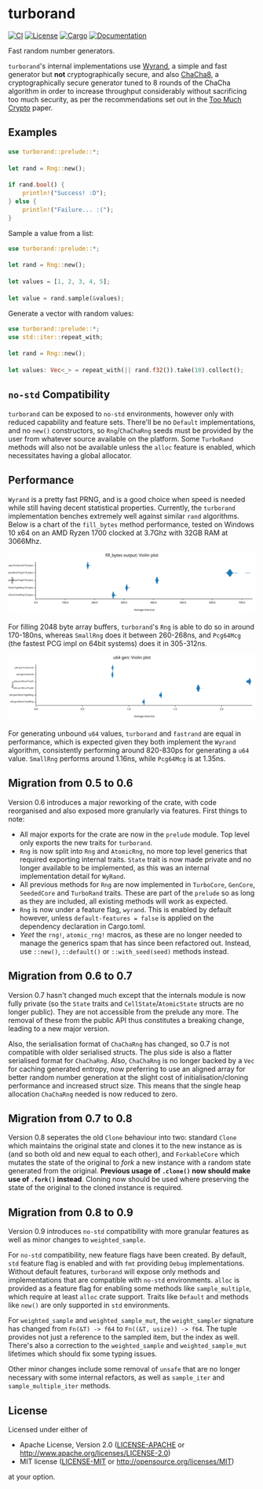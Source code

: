 # turborand

[![CI](https://github.com/Bluefinger/turborand/actions/workflows/ci.yml/badge.svg)](https://github.com/Bluefinger/turborand/actions/workflows/ci.yml)
[![License](https://img.shields.io/badge/license-Apache--2.0_OR_MIT-blue.svg)](https://github.com/Bluefinger/turborand)
[![Cargo](https://img.shields.io/crates/v/turborand.svg)](https://crates.io/crates/turborand)
[![Documentation](https://docs.rs/turborand/badge.svg)](https://docs.rs/turborand)

Fast random number generators.

`turborand`'s internal implementations use [Wyrand](https://github.com/wangyi-fudan/wyhash), a simple and fast
generator but **not** cryptographically secure, and also [ChaCha8](https://cr.yp.to/chacha.html), a cryptographically
secure generator tuned to 8 rounds of the ChaCha algorithm in order to increase throughput considerably without sacrificing
too much security, as per the recommendations set out in the [Too Much Crypto](https://eprint.iacr.org/2019/1492.pdf) paper.

## Examples

```rust
use turborand::prelude::*;

let rand = Rng::new();

if rand.bool() {
    println!("Success! :D");
} else {
    println!("Failure... :(");
}
```

Sample a value from a list:

```rust
use turborand::prelude::*;

let rand = Rng::new();

let values = [1, 2, 3, 4, 5];

let value = rand.sample(&values);
```

Generate a vector with random values:

```rust
use turborand::prelude::*;
use std::iter::repeat_with;

let rand = Rng::new();

let values: Vec<_> = repeat_with(|| rand.f32()).take(10).collect();
```

## `no-std` Compatibility

`turborand` can be exposed to `no-std` environments, however only with reduced capability and feature sets. There'll be no `Default` implementations, and no `new()` constructors, so `Rng`/`ChaChaRng` seeds must be provided by the user from whatever source available on the platform. Some `TurboRand` methods will also not be available unless the `alloc` feature is enabled, which necessitates having a global allocator.

## Performance

`Wyrand` is a pretty fast PRNG, and is a good choice when speed is needed while still having decent statistical properties. Currently, the `turborand` implementation benches extremely well against similar `rand` algorithms. Below is a chart of the `fill_bytes` method performance, tested on Windows 10 x64 on an AMD Ryzen 1700 clocked at 3.7Ghz with 32GB RAM at 3066Mhz.

![fill_bytes benchmark](./assets/fill_bytes_violin.svg)

For filling 2048 byte array buffers, `turborand`'s `Rng` is able to do so in around 170-180ns, whereas `SmallRng` does it between 260-268ns, and `Pcg64Mcg` (the fastest PCG impl on 64bit systems) does it in 305-312ns.

![u64 gen benchmark](./assets/u64_violin.svg)

For generating unbound `u64` values, `turborand` and `fastrand` are equal in performance, which is expected given they both implement the `Wyrand` algorithm, consistently performing around 820-830ps for generating a `u64` value. `SmallRng` performs around 1.16ns, while `Pcg64Mcg` is at 1.35ns.

## Migration from 0.5 to 0.6

Version 0.6 introduces a major reworking of the crate, with code reorganised and also exposed more granularly via features. First things to note:

- All major exports for the crate are now in the `prelude` module. Top level only exports the new traits for `turborand`.
- `Rng` is now split into `Rng` and `AtomicRng`, no more top level generics that required exporting internal traits. `State` trait is now made private and no longer available to be implemented, as this was an internal implementation detail for `WyRand`.
- All previous methods for `Rng` are now implemented in `TurboCore`, `GenCore`, `SeededCore` and `TurboRand` traits. These are part of the `prelude` so as long as they are included, all existing methods will work as expected.
- `Rng` is now under a feature flag, `wyrand`. This is enabled by default however, unless `default-features = false` is applied on the dependency declaration in Cargo.toml.
- _Yeet_ the `rng!`, `atomic_rng!` macros, as these are no longer needed to manage the generics spam that has since been refactored out. Instead, use `::new()`, `::default()` or `::with_seed(seed)` methods instead.

## Migration from 0.6 to 0.7

Version 0.7 hasn't changed much except that the internals module is now fully private (so the `State` traits and `CellState`/`AtomicState` structs are no longer public). They are not accessible from the prelude any more. The removal of these from the public API thus constitutes a breaking change, leading to a new major version.

Also, the serialisation format of `ChaChaRng` has changed, so 0.7 is not compatible with older serialised structs. The plus side is also a flatter serialised format for `ChaChaRng`. Also, `ChaChaRng` is no longer backed by a `Vec` for caching generated entropy, now preferring to use an aligned array for better random number generation at the slight cost of initialisation/cloning performance and increased struct size. This means that the single heap allocation `ChaChaRng` needed is now reduced to zero.

## Migration from 0.7 to 0.8

Version 0.8 seperates the old `Clone` behaviour into two: standard `Clone` which maintains the original state and clones it to the new instance as is (and so both old and new equal to each other), and `ForkableCore` which mutates the state of the original to _fork_ a new instance with a random state generated from the original. **Previous usage of `.clone()` now should make use of `.fork()` instead**. Cloning now should be used where preserving the state of the original to the cloned instance is required.

## Migration from 0.8 to 0.9

Version 0.9 introduces `no-std` compatibility with more granular features as well as minor changes to `weighted_sample`.

For `no-std` compatibility, new feature flags have been created. By default, `std` feature flag is enabled and with `fmt` providing `Debug` implementations. Without default features, `turborand` will expose only methods and implementations that are compatible with `no-std` environments. `alloc` is provided as a feature flag for enabling some methods like `sample_multiple`, which require at least `alloc` crate support. Traits like `Default` and methods like `new()` are only supported in `std` environments.

For `weighted_sample` and `weighted_sample_mut`, the `weight_sampler` signature has changed from `Fn(&T) -> f64` to `Fn((&T, usize)) -> f64`. The tuple provides not just a reference to the sampled item, but the index as well. There's also a correction to the `weighted_sample` and `weighted_sample_mut` lifetimes which should fix some typing issues.

Other minor changes include some removal of `unsafe` that are no longer necessary with some internal refactors, as well as `sample_iter` and `sample_multiple_iter` methods.

## License

Licensed under either of

- Apache License, Version 2.0 ([LICENSE-APACHE](LICENSE-APACHE) or http://www.apache.org/licenses/LICENSE-2.0)
- MIT license ([LICENSE-MIT](LICENSE-MIT) or http://opensource.org/licenses/MIT)

at your option.
